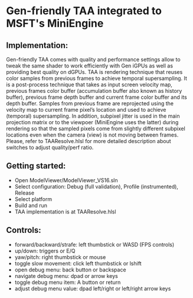 # Gen-friendly TAA integrated to MSFT's MiniEngine

## Implementation: 
Gen-friendly TAA comes with quality and performance settings allow to tweak the same shader to work efficiently with Gen iGPUs as well as providing best quality on dGPUs. TAA is rendering technique that reuses color samples from previous frames to achieve temporal supersampling. It is a post-process technique that takes as input screen velocity map, previous frames color buffer (accumulation buffer also known as history buffer), previous frame depth buffer and current frame color buffer and its depth buffer. Samples from previous frame are reprojected using the velocity map to current frame pixel’s location and used to achieve (temporal) supersampling. In addition, subpixel jitter is used in the main projection matrix or to the viewpoer (MiniEngine uses the latter) during rendering so that the sampled pixels come from slightly different subpixel locations even when the camera (view) is not moving between frames. Please, refer to TAAResolve.hlsl for more detailed description about switches to adjust quality/perf ratio.

## Getting started:
* Open ModelViewer/ModelViewer_VS16.sln
* Select configuration: Debug (full validation), Profile (instrumented), Release
* Select platform
* Build and run
* TAA implementation is at TAAResolve.hlsl

## Controls:
* forward/backward/strafe: left thumbstick or WASD (FPS controls)
* up/down: triggers or E/Q
* yaw/pitch: right thumbstick or mouse
* toggle slow movement: click left thumbstick or lshift
* open debug menu: back button or backspace
* navigate debug menu: dpad or arrow keys
* toggle debug menu item: A button or return
* adjust debug menu value: dpad left/right or left/right arrow keys
